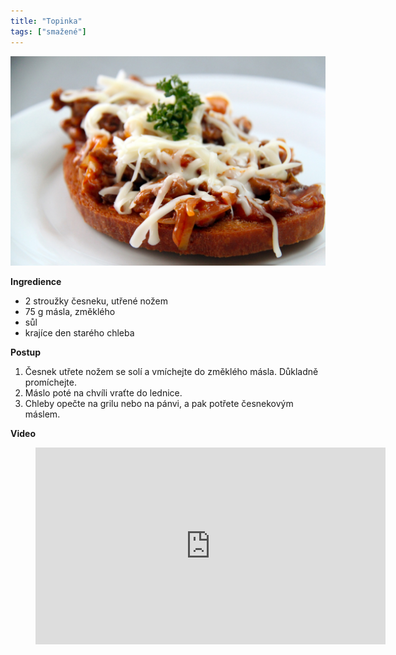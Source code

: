 ```yaml
---
title: "Topinka"
tags: ["smažené"]
---
```


![Topinka](./images/topinka.jpg)

**Ingredience**

- 2 stroužky česneku, utřené nožem
- 75 g másla, změklého
- sůl
- krajíce den starého chleba

**Postup**

1. Česnek utřete nožem se solí a vmíchejte do změklého másla. Důkladně promíchejte.
2. Máslo poté na chvíli vraťte do lednice.
3. Chleby opečte na grilu nebo na pánvi, a pak potřete česnekovým máslem.

**Video**

<figure class="video_container">
<iframe width="560" height="315" src="https://www.youtube.com/embed/rYPxhJuT6ec" frameborder="0" allow="accelerometer; autoplay; encrypted-media; gyroscope; picture-in-picture" allowfullscreen></iframe>
</figure>
